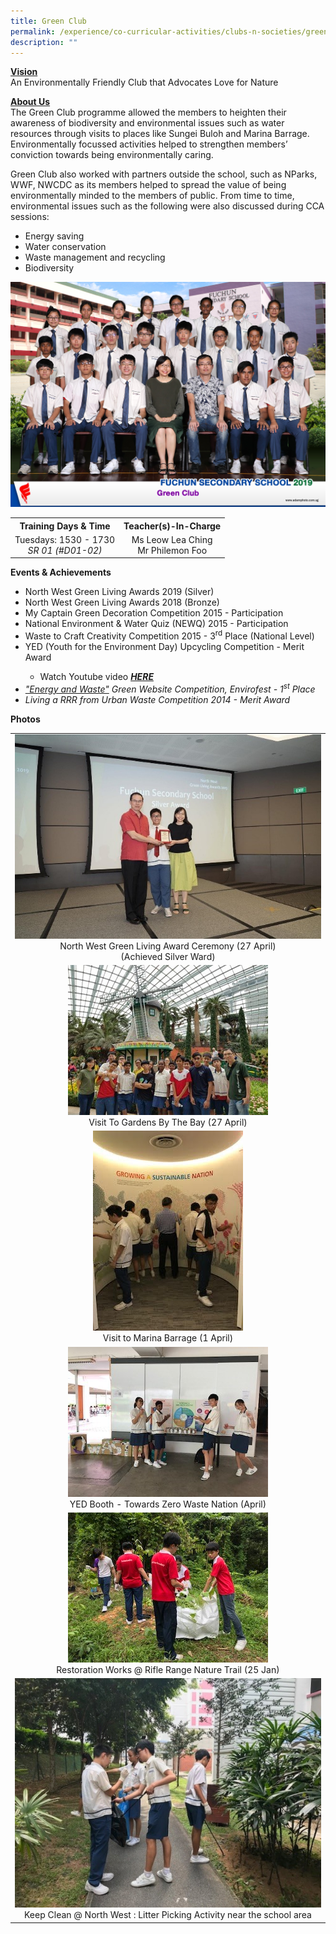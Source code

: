```yaml
---
title: Green Club
permalink: /experience/co-curricular-activities/clubs-n-societies/green-club
description: ""
---
```

<p><strong><u>Vision<br /></u></strong>An Environmentally Friendly Club that Advocates Love for Nature</p>
<p><strong><u>About Us<br /></u></strong>The Green Club programme allowed the members to heighten their awareness of biodiversity and environmental issues such as water resources through visits to places like Sungei Buloh and Marina Barrage. Environmentally focussed activities helped to strengthen members&rsquo; conviction towards being environmentally caring.</p>
<p>Green Club also worked with partners outside the school, such as NParks, WWF, NWCDC as its members helped to spread the value of being environmentally minded to the members of public. From time to time, environmental issues such as the following were also discussed during CCA sessions:</p>
<ul>
<li>Energy saving</li>
<li>Water conservation</li>
<li>Waste management and recycling</li>
<li>Biodiversity</li>
</ul>
<img src="/images/gc1.jpeg">
<table>
<tbody>
<tr>
<th style="text-align: center;">Training Days &amp; Time</th>
<th style="text-align: center;">Teacher(s)-In-Charge</th>
</tr>
<tr>
<td style="text-align: center;">Tuesdays: 1530 - 1730<br /><em>SR 01 (#D01-02)</em></td>
<td style="text-align: center;">Ms Leow Lea Ching<br />Mr Philemon Foo</td>
</tr>
</tbody>
</table>
<p><strong>Events &amp; Achievements</strong></p>
<ul>
<li>North West Green Living Awards 2019 (Silver)</li>
<li>North West Green Living Awards 2018 (Bronze)</li>
<li>My Captain Green Decoration Competition 2015 - Participation</li>
<li>National Environment &amp; Water Quiz (NEWQ) 2015 - Participation</li>
<li>Waste to Craft Creativity Competition 2015 - 3<sup>rd</sup>&nbsp;Place (National Level)</li>
<li>YED (Youth for the Environment Day) Upcycling Competition - Merit Award</li>
<ul>
<li>Watch Youtube video&nbsp;<em><strong><a href="http://www.youtube.com/watch?v=IxklBFB0lEU" target="">HERE</a></strong></em></li>
</ul>
<li><em><a href="https://sites.google.com/site/energyandwastefcsec/" target="">"Energy and Waste"</a>&nbsp;Green Website Competition, Envirofest - 1<sup>st</sup>&nbsp;Place</em></li>
<li><em>Living a RRR from Urban Waste Competition 2014 - Merit Award</em></li>
</ul>
<p><strong>Photos</strong></p>
<table>
<tbody>
<tr>
<td style="text-align: center;"><img src="/images/gc2.jpeg"><br />North West Green Living Award Ceremony (27 April)<br />(Achieved Silver Ward)</td>
</tr>
<tr>
<td style="text-align: center;"><img src="/images/gc3.jpeg"><br />Visit To Gardens By The Bay (27 April)</td>
</tr>
<tr>
<td style="text-align: center;"><img src="/images/gc4.jpeg"><br />Visit to Marina Barrage (1 April)</td>
</tr>
<tr>
<td style="text-align: center;"><img src="/images/gc5.jpeg"><br />YED Booth - Towards Zero Waste Nation (April)</td>
</tr>
<tr>
<td style="text-align: center;"><img src="/images/gc6.jpeg"><br />Restoration Works @ Rifle Range Nature Trail (25 Jan)</td>
</tr>
<tr>
<td style="text-align: center;"><img src="/images/gc7.jpeg"><br />Keep Clean @ North West : Litter Picking Activity near the school area</td>
</tr>
</tbody>
</table>